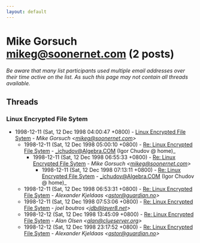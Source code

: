 ```yaml
---
layout: default
---
```


# Mike Gorsuch <mikeg@soonernet.com> (2 posts)

_Be aware that many list participants used multiple email addresses over their time active on the list. As such this page may not contain all threads available._

## Threads

### Linux Encrypted File Sytem
+ 1998-12-11 (Sat, 12 Dec 1998 04:00:47 +0800) - [Linux Encrypted File Sytem](/archive/1998/12/a86f0ec8c4bd3586db7e0bc95f0a093a2adfc71a6f9962bda17e7ea56bfc46c2) - _Mike Gorsuch \<mikeg@soonernet.com\>_
  + 1998-12-11 (Sat, 12 Dec 1998 05:00:10 +0800) - [Re: Linux Encrypted File Sytem](/archive/1998/12/afeb0703cae36cfb40ceea30a7ae4b528adb52bf613742681de4d869c06f847b) - _ichudov@Algebra.COM (Igor Chudov @ home)_
    + 1998-12-11 (Sat, 12 Dec 1998 06:55:33 +0800) - [Re: Linux Encrypted File Sytem](/archive/1998/12/493cbc6b2d455833cd2a73f61037f975547bafaa3037d9804301714d10c1d488) - _Mike Gorsuch \<mikeg@soonernet.com\>_
      + 1998-12-11 (Sat, 12 Dec 1998 07:13:11 +0800) - [Re: Linux Encrypted File Sytem](/archive/1998/12/3c9971a3b285e5b97bc13632ca4572110bf6aef8c96ad93231b6d78fa3d4dafc) - _ichudov@Algebra.COM (Igor Chudov @ home)_
  + 1998-12-11 (Sat, 12 Dec 1998 06:53:31 +0800) - [Re: Linux Encrypted File Sytem](/archive/1998/12/8e0599055bff9b2c5b6301defcfc88c5f958c42ed9d2b0e113d22e76645cf9b5) - _Alexander Kjeldaas \<astor@guardian.no\>_
  + 1998-12-11 (Sat, 12 Dec 1998 07:53:06 +0800) - [Re: Linux Encrypted File Sytem](/archive/1998/12/ce5883fdee63247e5a3b71391588b62d819f692456e07678bbe0cd637af06c76) - _joel boutros \<jdb@layer8.net\>_
  + 1998-12-12 (Sat, 12 Dec 1998 13:45:09 +0800) - [Re: Linux Encrypted File Sytem](/archive/1998/12/9acb92767c92bb0caeec0faae72c1b5c7c8bcaee8fca32b992b1c934b32b17c1) - _Alan Olsen \<alan@clueserver.org\>_
  + 1998-12-12 (Sat, 12 Dec 1998 23:17:52 +0800) - [Re: Linux Encrypted File Sytem](/archive/1998/12/f4239fb4a6ba17a3663b5d7a5a582a9af3d75e0297994cf2ede038c2b2b9e5f8) - _Alexander Kjeldaas \<astor@guardian.no\>_

